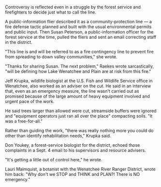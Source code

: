 Controversy is reflected even in a struggle by the forest service and firefighters to decide just what to call the line.

A public-information flier described it as a community-protection line — a fire defense tactic planned and built with the usual environmental permits and public input. Then Susan Peterson, a public-information officer for the forest service at the time, pulled the fliers and sent an email correcting staff in the district.

"This line is and will be referred to as a fire contingency line to prevent fire from spreading to down valley communities," she wrote.

"Thanks for sharing Susan. The next problem," Raekes wrote sarcastically, "will be defining how Lake Wenatchee and Plain are at risk from this fire."

Jeff Krupka, wildlife biologist at the U.S. Fish and Wildlife Service office in Wenatchee, also worked as an adviser on the cut. He said in an interview that, even as an emergency measure, the line wasn't carried out as promised because of the large amount of heavy equipment involved and urgent pace of the work.

He said trees larger than allowed were cut, streamside buffers were ignored and "equipment operators just ran all over the place" compacting soils. "It was a free-for-all."

Rather than guiding the work, "there was really nothing more you could do other than identify rehabilitation needs," Krupka said.

Don Youkey, a forest-service biologist for the district, echoed those complaints in a Sept. 4 email to his supervisors and resource advisers.

"It's getting a little out of control here," he wrote.

Lauri Malmquist, a botanist with the Wenatchee River Ranger District, wrote him back: "Why don't we STOP and THINK and PLAN?! There is NO emergency." 
